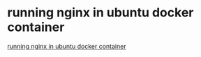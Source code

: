 # running nginx in ubuntu docker container

[running nginx in ubuntu docker container](https://aregsar.com/blog/2020/running-nginx-in-ubuntu-docker-container)
